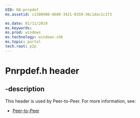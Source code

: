 ```yaml
---
UID: NA:pnrpdef
ms.assetid: c1380900-d680-3421-8359-36c1dac1c373

ms.date: 01/11/2019
ms.keywords: 
ms.prod: windows
ms.technology: windows-sdk
ms.topic: portal
tech.root: p2p
---
```


# Pnrpdef.h header


## -description


This header is used by Peer-to-Peer. For more information, see:

- [Peer-to-Peer](../_p2p/index.md)

